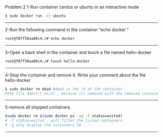Problem 2
1-Run container centos or ubuntu in an interactive mode
```bash
$ sudo docker run -it ubuntu
```
---
2-Run the following command in the container “echo docker ”
```bash
root@f07f50aa80c4:/# echo docker

```
---
3-Open a bash shell in the container and touch a file named hello-docker
```bash
root@f07f50aa80c4:/# touch hello-docker
```
---
4-Stop the container and remove it. Write your comment about the file hello-docker
```bash
$ sudo docker rm ebad #ebad is the id of the container
#the file doesn't exist , because its removed with the removed container

```
---
5-remove all stopped containers
```bash
$sudo docker rm $(sudo docker ps -aq -f status=exited)
# -f status=exited : will filter the listed containers
# -q only display the containers ID
```
---
